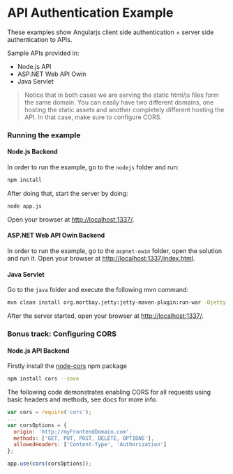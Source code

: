 # API Authentication Example

These examples show Angularjs client side authentication + server side authentication to APIs.

Sample APIs provided in:

* Node.js API
* ASP.NET Web API Owin
* Java Servlet

> Notice that in both cases we are serving the static html/js files form the same domain. You can easily have two different domains, one hosting the static assets and another completely different hosting the API. In that case, make sure to configure CORS.

### Running the example

#### Node.js Backend

In order to run the example, go to the `nodejs` folder and run:
```sh
npm install
```
After doing that, start the server by doing:
```sh
node app.js
```

Open your browser at [http://localhost:1337/](http://localhost:1337).

#### ASP.NET Web API Owin Backend

In order to run the example, go to the `aspnet-owin` folder, open the solution and run it.
Open your browser at [http://localhost:1337/index.html](http://localhost:1337/index.html).

#### Java Servlet

Go to the `java` folder and execute the following mvn command:

```sh
mvn clean install org.mortbay.jetty:jetty-maven-plugin:run-war -Djetty.port=1337
```

After the server started, open your browser at [http://localhost:1337/](http://localhost:1337).

### Bonus track: Configuring CORS

#### Node.js API Backend

Firstly install the [node-cors](https://github.com/troygoode/node-cors) npm package

```sh
npm install cors --save
```

The following code demonstrates enabling CORS for all requests using basic headers and methods, see docs for more info.

```js
var cors = require('cors');
...
var corsOptions = { 
  origin: 'http://myFrontendDomain.com',
  methods: ['GET, PUT, POST, DELETE, OPTIONS'],
  allowedHeaders: ['Content-Type', 'Authorization']
};

app.use(cors(corsOptions));
```


